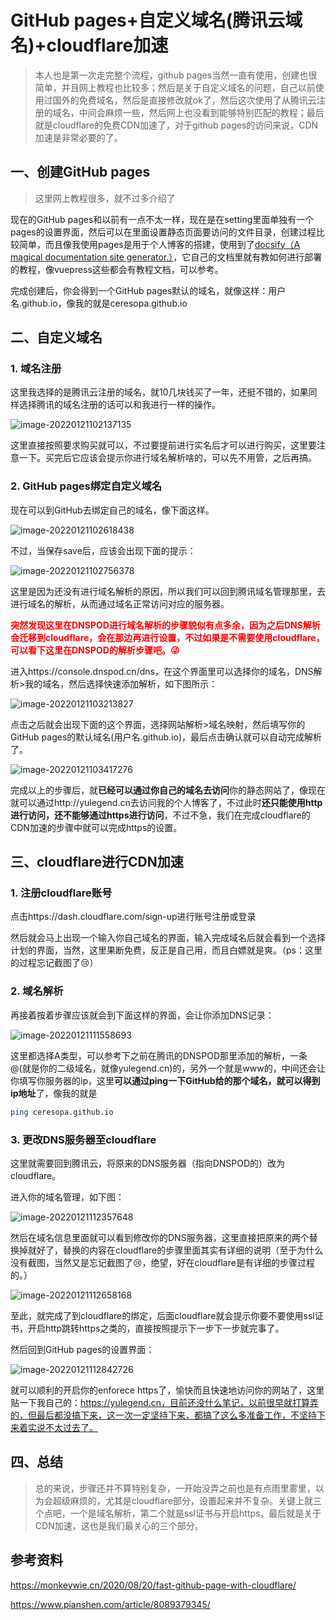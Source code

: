 # GitHub pages+自定义域名(腾讯云域名)+cloudflare加速

> 本人也是第一次走完整个流程，github pages当然一直有使用，创建也很简单，并且网上教程也比较多；然后是关于自定义域名的问题，自己以前使用过国外的免费域名，然后是直接修改就ok了，然后这次使用了从腾讯云注册的域名，中间会麻烦一些，然后网上也没看到能够特别匹配的教程；最后就是cloudflare的免费CDN加速了，对于github pages的访问来说，CDN加速是非常必要的了。

## 一、创建GitHub pages

> 这里网上教程很多，就不过多介绍了

现在的GitHub pages和以前有一点不太一样，现在是在setting里面单独有一个pages的设置界面，然后可以在里面设置静态页面要访问的文件目录，创建过程比较简单，而且像我使用pages是用于个人博客的搭建，使用到了[docsify（A magical documentation site generator.）](https://docsify.js.org/#/)，它自己的文档里就有教如何进行部署的教程，像vuepress这些都会有教程文档，可以参考。

完成创建后，你会得到一个GitHub pages默认的域名，就像这样：用户名.github.io，像我的就是ceresopa.github.io

## 二、自定义域名

### 1. 域名注册

这里我选择的是腾讯云注册的域名，就10几块钱买了一年，还挺不错的，如果同样选择腾讯的域名注册的话可以和我进行一样的操作。

![image-20220121102137135](https://cdn.jsdelivr.net/gh/ceresopa/img/img/image-20220121102137135.png)

这里直接按照要求购买就可以，不过要提前进行实名后才可以进行购买，这里要注意一下。买完后它应该会提示你进行域名解析啥的，可以先不用管，之后再搞。

### 2. GitHub pages绑定自定义域名

现在可以到GitHub去绑定自己的域名，像下面这样。

![image-20220121102618438](https://cdn.jsdelivr.net/gh/ceresopa/img/img/image-20220121102618438.png)

不过，当保存save后，应该会出现下面的提示：

![image-20220121102756378](https://cdn.jsdelivr.net/gh/ceresopa/img/img/image-20220121102756378.png)

这里是因为还没有进行域名解析的原因，所以我们可以回到腾讯域名管理那里，去进行域名的解析，从而通过域名正常访问对应的服务器。



**<font color="red">突然发现这里在DNSPOD进行域名解析的步骤貌似有点多余，因为之后DNS解析会迁移到cloudflare，会在那边再进行设置，不过如果是不需要使用cloudflare，可以看下这里在DNSPOD的解析步骤吧。:stuck_out_tongue_winking_eye:</font>**



进入https://console.dnspod.cn/dns，在这个界面里可以选择你的域名，DNS解析>我的域名，然后选择快速添加解析，如下图所示：

![image-20220121103213827](https://cdn.jsdelivr.net/gh/ceresopa/img/img/image-20220121103213827.png)

点击之后就会出现下面的这个界面，选择网站解析>域名映射，然后填写你的GitHub pages的默认域名(用户名.github.io)，最后点击确认就可以自动完成解析了。

![image-20220121103417276](https://cdn.jsdelivr.net/gh/ceresopa/img/img/image-20220121103417276.png)

完成以上的步骤后，就**已经可以通过你自己的域名去访问**你的静态网站了，像现在就可以通过http://yulegend.cn去访问我的个人博客了，不过此时**还只能使用http进行访问，还不能够通过https进行访问**，不过不急，我们在完成cloudflare的CDN加速的步骤中就可以完成https的设置。

## 三、cloudflare进行CDN加速

### 1. 注册cloudflare账号

点击https://dash.cloudflare.com/sign-up进行账号注册或登录

然后就会马上出现一个输入你自己域名的界面，输入完成域名后就会看到一个选择计划的界面，当然，这里果断免费，反正是自己用，而且白嫖就是爽。（ps：这里的过程忘记截图了:cry:）

### 2. 域名解析

再接着按着步骤应该就会到下面这样的界面，会让你添加DNS记录：

![image-20220121111558693](https://cdn.jsdelivr.net/gh/ceresopa/img/img/image-20220121111558693.png)

这里都选择A类型，可以参考下之前在腾讯的DNSPOD那里添加的解析，一条@(就是你的二级域名，就像yulegend.cn)的，另外一个就是www的，中间还会让你填写你服务器的ip，这里**可以通过ping一下GitHub给的那个域名，就可以得到ip地址**了，像我的就是

```bash
ping ceresopa.github.io
```

### 3. 更改DNS服务器至cloudflare

这里就需要回到腾讯云，将原来的DNS服务器（指向DNSPOD的）改为cloudflare。

进入你的域名管理，如下图：

![image-20220121112357648](https://cdn.jsdelivr.net/gh/ceresopa/img/img/image-20220121112357648.png)

然后在域名信息里面就可以看到修改你的DNS服务器，这里直接把原来的两个替换掉就好了，替换的内容在cloudflare的步骤里面其实有详细的说明（至于为什么没有截图，当然又是忘记截图了:cry:，绝望，好在cloudflare是有详细的步骤过程的。）

![image-20220121112658168](https://cdn.jsdelivr.net/gh/ceresopa/img/img/image-20220121112658168.png)

至此，就完成了到cloudflare的绑定，后面cloudflare就会提示你要不要使用ssl证书，开启http跳转https之类的，直接按照提示下一步下一步就完事了。

然后回到GitHub pages的设置界面：

![image-20220121112842726](https://cdn.jsdelivr.net/gh/ceresopa/img/img/image-20220121112842726.png)

就可以顺利的开启你的enforece https了，愉快而且快速地访问你的网站了，这里贴一下我自己的：https://yulegend.cn，目前还没什么笔记，以前很早就打算弄的，但最后都没搞下来，这一次一定坚持下来，都搞了这么多准备工作，不坚持下来着实说不太过去了。

## 四、总结

> 总的来说，步骤还并不算特别复杂，一开始没弄之前也是有点雨里雾里，以为会超级麻烦的，尤其是cloudflare部分，设置起来并不复杂。关键上就三个点吧，一个是域名解析，第二个就是ssl证书与开启https，最后就是关于CDN加速，这也是我们最关心的三个部分。

## 参考资料

https://monkeywie.cn/2020/08/20/fast-github-page-with-cloudflare/

https://www.pianshen.com/article/8089379345/

